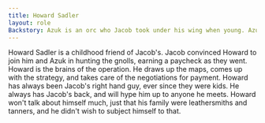 ```yaml
---
title: Howard Sadler
layout: role
Backstory: Azuk is an orc who Jacob took under his wing when young. Azuk isn't the smartest orc in the bunch, but what he lacks in brains, he makes up for in brawn. Azuk adores Jacob, and views him as a father figure. Jacob can do no wrong, according to Azuk.
---
```


Howard Sadler is a childhood friend of Jacob's. Jacob convinced Howard to join him and Azuk in hunting the gnolls, earning a paycheck as they went. Howard is the brains of the operation. He draws up the maps, comes up with the strategy, and takes care of the negotiations for payment. Howard has always been Jacob's right hand guy, ever since they were kids. He always has Jacob's back, and will hype him up to anyone he meets. Howard won't talk about himself much, just that his family were leathersmiths and tanners, and he didn't wish to subject himself to that.

